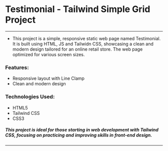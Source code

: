 # Testimonial - Tailwind Simple Grid Project
---
* This project is a simple, responsive static web page named Testimonial. It is built using HTML, JS and Tailwidn CSS, showcasing a clean and modern design tailored for an online retail store. The web page optimized for various screen sizes.

### Features:

* Responsive layout with Line Clamp
* Clean and modern design

### Technologies Used:

* HTML5
* Tailwind CSS
* CSS3
  
##### This project is ideal for those starting in web development with Tailwind CSS, focusing on practicing and improving skills in front-end design.
---

